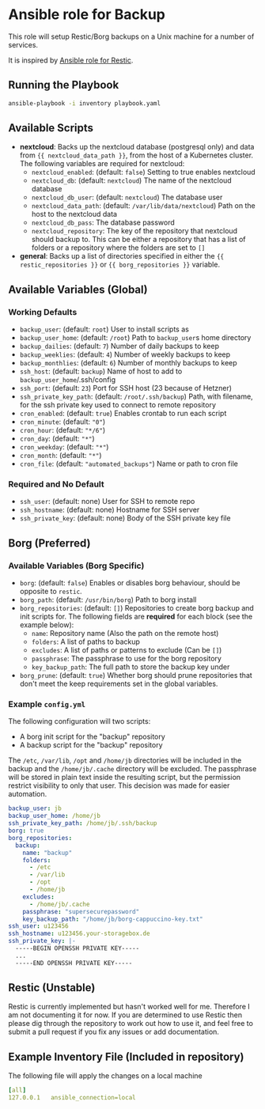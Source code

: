 # Ansible role for Backup

This role will setup Restic/Borg backups on a Unix machine for a number of services.

It is inspired by [Ansible role for Restic](https://github.com/angristan/ansible-restic).

## Running the Playbook

```bash
ansible-playbook -i inventory playbook.yaml
```

## Available Scripts
- **nextcloud**: Backs up the nextcloud database (postgresql only) and data from
  `{{ nextcloud_data_path }}`, from the host of a Kubernetes cluster.
  The following variables are required for nextcloud:
  - `nextcloud_enabled`: (default: `false`) Setting to true enables nextcloud
  - `nextcloud_db`: (default: `nextcloud`) The name of the nextcloud database
  - `nextcloud_db_user`: (default: `nextcloud`) The database user
  - `nextcloud_data_path`: (default: `/var/lib/data/nextcloud`) Path on the
    host to the nextcloud data
  - `nextcloud_db_pass`: The database password
  - `nextcloud_repository`: The key of the repository that nextcloud should
    backup to. This can be either a repository that has a list of folders or a
    repository where the folders are set to `[]`
- **general**: Backs up a list of directories specified in either the
  `{{ restic_repositories }}` or `{{ borg_repositories }}` variable.

## Available Variables (Global)

### Working Defaults

- `backup_user`: (default: `root`) User to install scripts as
- `backup_user_home`: (default: `/root`) Path to `backup_user`s home directory
- `backup_dailies`: (default: `7`) Number of daily backups to keep
- `backup_weeklies`: (default: `4`) Number of weekly backups to keep
- `backup_monthlies`: (default: `6`) Number of monthly backups to keep
- `ssh_host`: (default: `backup`) Name of host to add to
  `backup_user_home`/.ssh/config
- `ssh_port`: (default: `23`) Port for SSH host (23 because of Hetzner)
- `ssh_private_key_path`: (default: `/root/.ssh/backup`) Path, with filename, 
  for the ssh private key used to connect to remote repository
- `cron_enabled`: (default: `true`) Enables crontab to run each script
- `cron_minute`: (default: `"0"`)
- `cron_hour`: (default: `"*/6"`)
- `cron_day`: (default: `"*"`)
- `cron_weekday`: (default: `"*"`)
- `cron_month`: (default: `"*"`)
- `cron_file`: (default: `"automated_backups"`) Name or path to cron file

### Required and No Default
- `ssh_user`: (default: none) User for SSH to remote repo
- `ssh_hostname`: (default: none) Hostname for SSH server
- `ssh_private_key`: (default: none) Body of the SSH private key file


## Borg (Preferred)

### Available Variables (Borg Specific)

- `borg`: (default: `false`) Enables or disables borg behaviour, should be
  opposite to `restic`.
- `borg_path`: (default: `/usr/bin/borg`) Path to borg install
- `borg_repositories`: (default: `[]`) Repositories to create borg backup and
  init scripts for. The following fields are **required** for each block (see
  the example below): 
  - `name`: Repository name (Also the path on the remote host)
  - `folders`: A list of paths to backup
  - `excludes`: A list of paths or patterns to exclude (Can be `[]`)
  - `passphrase`: The passphrase to use for the borg repository
  - `key_backup_path`: The full path to store the backup key under
- `borg_prune`: (default: `true`) Whether borg should prune repositories that
  don't meet the keep requirements set in the global variables.

### Example `config.yml`

The following configuration will two scripts:
- A borg init script for the "backup" repository
- A backup script for the "backup" repository

The `/etc`, `/var/lib`, `/opt` and `/home/jb` directories will be included
in the backup and the `/home/jb/.cache` directory will be excluded.
The passphrase will be stored in plain text inside the resulting script, but
the permission restrict visibility to only that user. This decision was made
for easier automation.

```yaml
backup_user: jb
backup_user_home: /home/jb
ssh_private_key_path: /home/jb/.ssh/backup
borg: true
borg_repositories:
  backup:
    name: "backup"
    folders:
      - /etc
      - /var/lib
      - /opt
      - /home/jb
    excludes:
      - /home/jb/.cache
    passphrase: "supersecurepassword"
    key_backup_path: "/home/jb/borg-cappuccino-key.txt"
ssh_user: u123456
ssh_hostname: u123456.your-storagebox.de
ssh_private_key: |-
  -----BEGIN OPENSSH PRIVATE KEY-----
  ...
  -----END OPENSSH PRIVATE KEY-----
```

## Restic (Unstable)

Restic is currently implemented but hasn't worked well for me. Therefore I am
not documenting it for now. If you are determined to use Restic then please dig
through the repository to work out how to use it, and feel free to submit a pull
request if you fix any issues or add documentation.

## Example Inventory File (Included in repository)

The following file will apply the changes on a local machine

```yaml
[all]
127.0.0.1   ansible_connection=local
```
